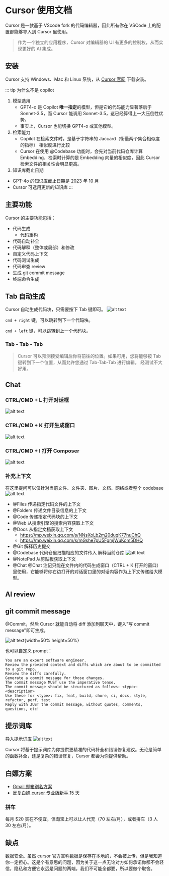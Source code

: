 # Cursor 使用文档

Cursor 是一款基于 VScode fork 的代码编辑器，因此所有你在 VSCode 上的配置都能够导入到 Cursor 里使用。

> 作为一个独立的应用程序，Cursor 对编辑器的 UI 有更多的控制权，从而实现更好的 AI 集成。

## 安装

Cursor 支持 Windows、Mac 和 Linux 系统，从 [Cursor 官网](https://cursor.sh/) 下载安装。

::: tip 为什么不是 copilot

1. 模型选用
   - GPT4-o 是 Copilot **唯一指定**的模型，但是它的代码能力显著落后于 Sonnet-3.5，而 Cursor 能调用 Sonnet-3.5，这已经算得上一大压倒性优势。
   - 事实上，Cursor 也能切换 GPT4-o 或其他模型。
2. 检索能力
   - Copilot 在检索文件时，是基于字符串的 Jaccard（衡量两个集合相似度的指标） 相似度进行比较
   - Cursor 在使用 @Codebase 功能时，会先对当前代码仓库计算 Embedding，检索时计算的是 Embedding 向量的相似度，因此 Cursor 检索文件的相关性会明显更高。
3. 知识库截止日期

- GPT-4o 的知识库截止日期是 2023 年 10 月
- Cursor 可选用更新的知识库
  :::

## 主要功能

Cursor 的主要功能包括：

- 代码生成
  - 代码重构
- 代码自动补全
- 代码解释（整体或局部）和修改
- 自定义代码上下文
- 代码测试生成
- 代码审查 review
- 生成 git commit message
- 终端命令生成

## Tab 自动生成

Cursor 自动生成代码块，只需要按下 Tab 键即可。
![alt text](image-4.png)

`cmd + right` 键，可以跳转到下一个代码块。

`cmd + left` 键，可以跳转到上一个代码块。

### Tab - Tab - Tab

> Cursor 可以预测接受编辑后你将前往的位置。如果可用，您将能够按 Tab 键转到下一个位置，从而允许您通过 Tab-Tab-Tab 进行编辑。
> 经测试不大好用。

## Chat

### CTRL/CMD + L 打开对话框

![alt text](image.png)

### CTRL/CMD + K 打开生成窗口

![alt text](image-1.png)

### CTRL/CMD + I 打开 Composer

![alt text](image-2.png)

### 补充上下文

在这里提问可以仅针对当前文件、文件夹、图片、文档、网络或者整个 codebase
![alt text](image-3.png)

- @Files 传递指定代码文件的上下文
- @Folders 传递文件目录信息的上下文
- @Code 传递指定代码块的上下文
- @Web 从搜索引擎的搜索内容获取上下文
- @Docs 从指定文档获取上下文
  - https://mp.weixin.qq.com/s/NNsXoLb2m20duqK77huChQ
  - https://mp.weixin.qq.com/s/mGshe7pU5FgmjWuKom5DHQ
- @Git 解释历史提交
- @Codebase 代码仓里扫描相应的文件传入
  解释当前仓库
  ![alt text](image-7.png)
- @NotePad 从剪贴板获取上下文
- @Chat
  @Chat 注记只能在文件内的代码生成窗口（CTRL + K 打开的窗口）里使用，它能够将你右边打开的对话窗口里的对话内容作为上下文传递给大模型。

## AI review

## git commit message

@Commit，然后 Cursor 就能自动将 diff 添加到聊天中，键入"写 commit message"即可生成。

![alt text](image-5.png){width=50% height=50%}

也可以自定义 prompt：

```commit message 提示词
You are an expert software engineer.
Review the provided context and diffs which are about to be committed to a git repo.
Review the diffs carefully.
Generate a commit message for those changes.
The commit message MUST use the imperative tense.
The commit message should be structured as follows: <type>: <description>
Use these for <type>: fix, feat, build, chore, ci, docs, style, refactor, perf, test
Reply with JUST the commit message, without quotes, comments, questions, etc!
```

## 提示词库

[导入提示词库](https://cursor.directory/)
![alt text](image-6.png)

Cursor 将基于提示词库为你提供更精准的代码补全和错误修复建议。无论是简单的函数补全，还是复杂的错误修复，Cursor 都会为你提供帮助。

## 白嫖方案

- [Gmail 邮箱别名方案 ](https://nies.live/d/51)
- [反复白嫖 cursor 专业版新手 15 天](https://linux.do/t/topic/183285/1)

### 拼车

每月 $20 实在不便宜，但淘宝上可以让人代充（70 左右/月），或者拼车（3 人 30 左右/月）。

## 缺点

数据安全。虽然 cursor 官方宣称数据是保存在本地的，不会被上传，但是我知道你一定担心。这是个有意思的问题，因为关于这一点无论对方如何承诺你都不会轻信，隐私和方便它永远是问题的两端，我们不可能全都要，所以要做个取舍。

<!-- deepseek ？？？ -->

<!-- https://linux.do/t/topic/172395 -->
<!-- https://www.53ai.com/news/LargeLanguageModel/2024082170481.html -->
